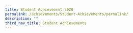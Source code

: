 ```yaml
---
title: Student Achievement 2020
permalink: /achievements/Student-Achievements/permalink/
description: ""
third_nav_title: Student Achievements
---
```


